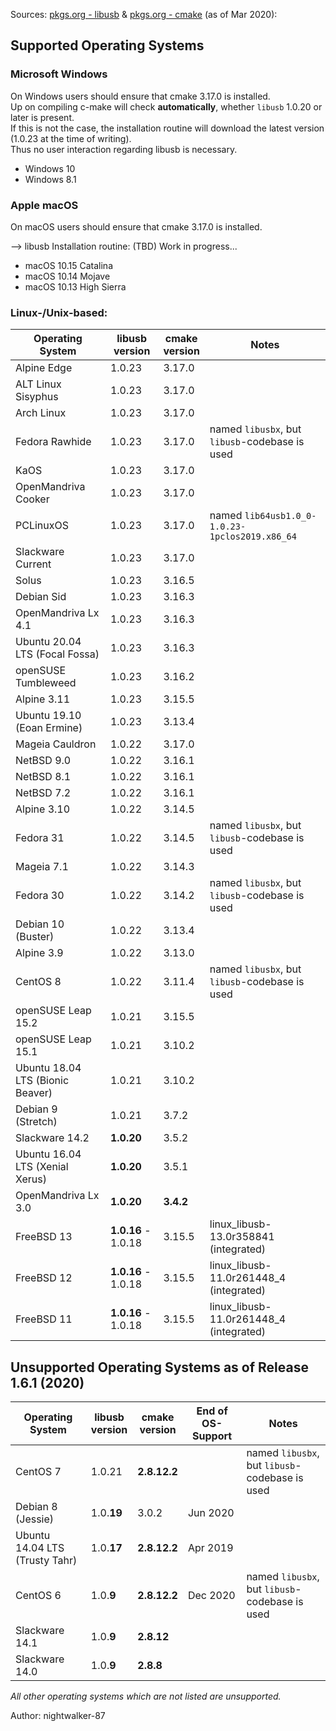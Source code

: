 
Sources: [pkgs.org - libusb](https://pkgs.org/search/?q=libusb) & [pkgs.org - cmake](https://pkgs.org/search/?q=cmake) (as of Mar 2020):


## Supported Operating Systems

### Microsoft Windows

On Windows users should ensure that cmake 3.17.0 is installed.<br />
Up on compiling c-make will check **automatically**, whether `libusb` 1.0.20 or later is present.<br />
If this is not the case, the installation routine will download the latest version (1.0.23 at the time of writing).<br />
Thus no user interaction regarding libusb is necessary.

* Windows 10
* Windows 8.1

### Apple macOS

On macOS users should ensure that cmake 3.17.0 is installed.

--> libusb Installation routine: (TBD) Work in progress...

* macOS 10.15 Catalina
* macOS 10.14 Mojave
* macOS 10.13 High Sierra

### Linux-/Unix-based:

| Operating System | libusb<br />version | cmake<br />version | Notes |
| --- | --- | --- | --- |
| Alpine Edge | 1.0.23 | 3.17.0 | |
| ALT Linux Sisyphus | 1.0.23 | 3.17.0 | |
| Arch Linux | 1.0.23 | 3.17.0 | |
| Fedora Rawhide | 1.0.23 | 3.17.0 | named `libusbx`, but `libusb`-codebase is used |
| KaOS | 1.0.23 | 3.17.0 | |
| OpenMandriva Cooker | 1.0.23 | 3.17.0 | |
| PCLinuxOS | 1.0.23 | 3.17.0 | named `lib64usb1.0_0-1.0.23-1pclos2019.x86_64` |
| Slackware Current | 1.0.23 | 3.17.0 | |
| Solus | 1.0.23 | 3.16.5 | |
| Debian Sid | 1.0.23 | 3.16.3 | |
| OpenMandriva Lx 4.1 | 1.0.23 | 3.16.3 | |
| Ubuntu 20.04 LTS (Focal Fossa) | 1.0.23 | 3.16.3 | |
| openSUSE Tumbleweed | 1.0.23 | 3.16.2 | |
| Alpine 3.11 | 1.0.23 | 3.15.5 | |
| Ubuntu 19.10 (Eoan Ermine) | 1.0.23 | 3.13.4 | |
| Mageia Cauldron | 1.0.22 | 3.17.0 | |
| NetBSD 9.0 | 1.0.22 | 3.16.1 | |
| NetBSD 8.1 | 1.0.22 | 3.16.1 | |
| NetBSD 7.2 | 1.0.22 | 3.16.1 | |
| Alpine 3.10 | 1.0.22 | 3.14.5 | |
| Fedora 31 | 1.0.22 | 3.14.5 | named `libusbx`, but `libusb`-codebase is used |
| Mageia 7.1 | 1.0.22 | 3.14.3 | |
| Fedora 30 | 1.0.22 | 3.14.2 | named `libusbx`, but `libusb`-codebase is used |
| Debian 10 (Buster) | 1.0.22 | 3.13.4 | |
| Alpine 3.9 | 1.0.22 | 3.13.0 | |
| CentOS 8 | 1.0.22 | 3.11.4 | named `libusbx`, but `libusb`-codebase is used |
| openSUSE Leap 15.2 | 1.0.21 | 3.15.5 | |
| openSUSE Leap 15.1 | 1.0.21 | 3.10.2 | |
| Ubuntu 18.04 LTS (Bionic Beaver) | 1.0.21 | 3.10.2 | |
| Debian 9 (Stretch) | 1.0.21 | 3.7.2 | |
| Slackware 14.2 | **1.0.20** | 3.5.2 | |
| Ubuntu 16.04 LTS (Xenial Xerus) | **1.0.20** | 3.5.1 | |
| OpenMandriva Lx 3.0 | **1.0.20** | **3.4.2** | |
| FreeBSD 13 | **1.0.16** - 1.0.18 | 3.15.5 | linux_libusb-13.0r358841 (integrated) |
| FreeBSD 12 | **1.0.16** - 1.0.18 | 3.15.5 | linux_libusb-11.0r261448_4 (integrated) |
| FreeBSD 11 | **1.0.16** - 1.0.18 | 3.15.5 | linux_libusb-11.0r261448_4 (integrated) |


## Unsupported Operating Systems as of Release 1.6.1 (2020)

| Operating System | libusb<br />version | cmake<br />version | End of OS-Support | Notes |
| --- | --- | --- | --- | --- |
| CentOS 7 | 1.0.21 | **2.8.12.2** | | named `libusbx`, but `libusb`-codebase is used |
| Debian 8 (Jessie) | 1.0.**19** | 3.0.2 | Jun 2020 |
| Ubuntu 14.04 LTS (Trusty Tahr) | 1.0.**17** | **2.8.12.2** | Apr 2019 |
| CentOS 6 | 1.0.**9** | **2.8.12.2** | Dec 2020 | named `libusbx`, but `libusb`-codebase is used |
| Slackware 14.1 | 1.0.**9** | **2.8.12** | |
| Slackware 14.0 | 1.0.**9** | **2.8.8** | |

_All other operating systems which are not listed are unsupported._

Author: nightwalker-87
